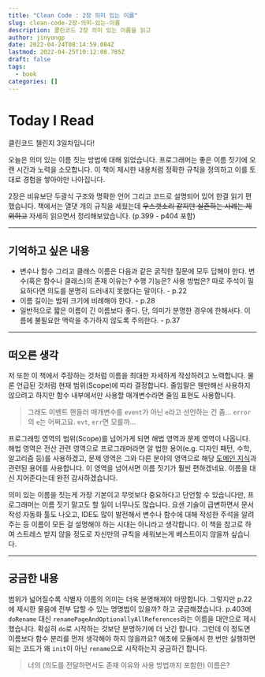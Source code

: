 ```yaml
---
title: "Clean Code : 2장 의미 있는 이름"
slug: clean-code-2장-의미-있는-이름
description: 클린코드 2장 의미 있는 이름을 읽고
author: jinyongp
date: 2022-04-24T08:14:59.084Z
lastmod: 2022-04-25T10:12:08.785Z
draft: false
tags:
  - book
categories: []
---
```


# Today I Read

클린코드 챌린지 3일차입니다!

오늘은 의미 있는 이름 짓는 방법에 대해 읽었습니다. 프로그래머는 좋은 이름 짓기에 오랜 시간과 노력을 소모합니다. 이 책이 제시한 내용처럼 정확한 규칙을 정의하고 이를 토대로 경험을 쌓아야만 나아집니다.

2장은 비유보단 두괄식 구조와 명확한 언어 그리고 코드로 설명되어 있어 한결 읽기 편했습니다. 책에서는 열댓 개의 규칙을 세웠는데 ~~우스갯소리 같지만 실존하는 사례는 제외하고~~ 자세히 읽으면서 정리해보았습니다. (p.399 - p404 포함)

---

## 기억하고 싶은 내용

- 변수나 함수 그리고 클래스 이름은 다음과 같은 굵직한 질문에 모두 답해야 한다. 변수(혹은 함수나 클래스)의 존재 이유는? 수행 기능은? 사용 방법은? 따로 주석이 필요하다면 의도를 분명히 드러내지 못했다는 말이다. - p.22
- 이름 길이는 범위 크기에 비례해야 한다. - p.28
- 일반적으로 짧은 이름이 긴 이름보다 좋다. 단, 의미가 분명한 경우에 한해서다. 이름에 불필요한 맥락을 추가하지 않도록 주의한다. - p.37

---

## 떠오른 생각

저 또한 이 책에서 주장하는 것처럼 이름을 최대한 자세하게 작성하려고 노력합니다. 물론 언급된 것처럼 현재 범위(Scope)에 따라 결정합니다. 줄임말은 웬만해선 사용하지 않으려고 하지만 함수 내부에서만 사용할 매개변수라면 줄임 표현도 사용합니다.

>그래도 이벤트 핸들러 매개변수를 `event`가 아닌 `e`라고 선언하는 건 좀... `error`의 `e`는 어쩌고요. `evt`, `err`면 모를까...

프로그래밍 영역의 범위(Scope)를 넘어가게 되면 해법 영역과 문제 영역이 나옵니다. 해법 영역은 전산 관련 영역으로 프로그래머라면 알 법한 용어(e.g. 디자인 패턴, 수학, 알고리즘 등)를 사용하겠고, 문제 영역은 그와 다른 분야의 영역으로 해당 [도메인 지식](https://ko.wikipedia.org/wiki/%EB%8F%84%EB%A9%94%EC%9D%B8_%EC%A7%80%EC%8B%9D)과 관련된 용어를 사용합니다. 이 영역을 넘어서면 이름 짓기가 훨씬 편하겠네요. 이름을 대신 지어준다는데 완전 감사하겠습니다.

의미 있는 이름을 짓는게 가장 기본이고 무엇보다 중요하다고 단언할 수 있습니다만, 프로그래머는 이름 짓기 말고도 할 일이 너무나도 많습니다. 요샌 기술이 급변하면서 문서 작성 자동화 툴도 나오고, IDE도 많이 발전해서 변수나 함수에 대해 작성한 주석을 알려주는 등 이름이 모든 걸 설명해야 하는 시대는 아니라고 생각합니다. 이 책을 참고로 하여 스트레스 받지 않을 정도로 자신만의 규칙을 세워보는게 베스트이지 않을까 싶습니다.

---

## 궁금한 내용

범위가 넓어질수록 식별자 이름의 의미는 더욱 분명해져야 마땅합니다. 그렇지만 p.22에 제시한 물음에 전부 답할 수 있는 명명법이 있을까? 하고 궁금해졌습니다. p.403에 `doRename` 대신 `renamePageAndOptionallyAllReferences`라는 이름을 대안으로 제시했습니다. 확실히 `do`로 시작하는 것보단 분명하기에 더 낫긴 합니다. 그런데 이 정도면 이름보다 함수 분리를 먼저 생각해야 하지 않을까요? 애초에 모듈에서 한 번만 실행하면 되는 코드가 왜 `init`이 아닌 `rename`으로 시작하는지 궁금하긴 합니다.

>너의 (의도를 전달하면서도 존재 이유와 사용 방법까지 포함한) 이름은?

